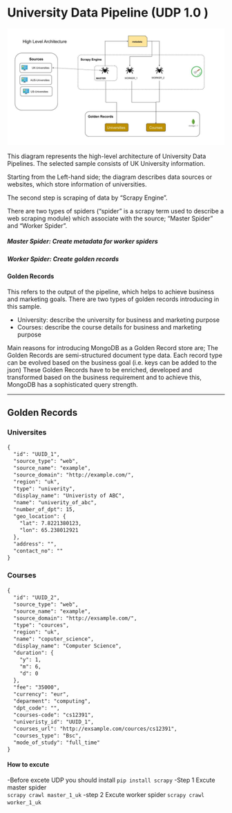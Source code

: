 # University Data Pipeline (UDP 1.0 )

![pipeline](/Pipeline.jpg)

This diagram represents the high-level architecture of University Data Pipelines. The selected sample consists of UK University information.

Starting from the Left-hand side; the diagram describes data sources or websites, which store information of universities.

The second step is scraping of data by “Scrapy Engine”. 

There are two types of spiders (“spider” is a scrapy term used to describe a web scraping module) which associate with the source; “Master Spider” and “Worker Spider”. 

##### Master Spider: Create metadata for worker spiders

##### Worker Spider: Create golden records 

#### Golden Records
This refers to the output of the pipeline, which helps to achieve business and marketing goals. There are two types of golden records introducing in this sample.
- University: describe the university for business and marketing purpose
- Courses: describe the course details for business and marketing purpose

Main reasons for introducing MongoDB as a Golden Record store are; 
	The Golden Records are semi-structured document type data.
Each record type can be evolved based on the business goal (i.e. keys can be added to the json)
These Golden Records have to be enriched, developed and transformed based on the business requirement and to achieve this, MongoDB has a sophisticated query strength.
 
<hr>

## Golden Records 

### Universites 

```
{
  "id": "UUID_1",
  "source_type": "web",
  "source_name": "example",
  "source_domain": "http://example.com/",
  "region": "uk",
  "type": "univerity",
  "display_name": "Univeristy of ABC",
  "name": "univerity_of_abc",
  "number_of_dpt": 15,
  "geo_location": {
    "lat": 7.8221380123,
    "lon": 65.238012921
  },
  "address": "",
  "contact_no": ""
}

```

### Courses

```
{
  "id": "UUID_2",
  "source_type": "web",
  "source_name": "example",
  "source_domain": "http://exsample.com/",
  "type": "cources",
  "region": "uk",
  "name": "coputer_science",
  "display_name": "Computer Science",
  "duration": {
    "y": 1,
    "m": 6,
    "d": 0
  },
  "fee": "35000",
  "currency": "eur",
  "deparment": "computing",
  "dpt_code": "",
  "courses-code": "cs12391",
  "univeristy_id": "UUID_1",
  "courses_url": "http://exsample.com/cources/cs12391",
  "courses_type": "Bsc",
  "mode_of_study": "full_time"
}

```

#### How to excute 

-Before excete UDP you should install  `pip install scrapy`
-Step 1 Excute master spider  
	`scrapy crawl master_1_uk`
-step 2 Excute worker spider
	`scrapy crawl worker_1_uk`





